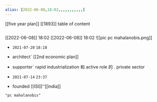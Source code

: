 ```yaml
---
alias: [2022-06-08,18:02,,,,,,,,,,,]
---
```

[[five year plan]] [[1893]]
table of content
```toc
```

[[2022-06-08]] 18:02
[[2022-06-08]] 18:02
![[pic pc mahalanobis.png]]

- `2021-07-20` `18:18`
- architectˋ [[2nd economic plan]]
- supporterˋ rapid industrialization 和 active role 的 . private sector

- `2021-07-14` `23:37`
- founded [[ISI]] ͝ [[india]]
```query
"pc mahalanobis"
```